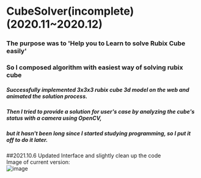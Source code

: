 # CubeSolver(incomplete) (2020.11~2020.12)
### The purpose was to 'Help you to Learn to solve Rubix Cube easily'  
### So I composed algorithm with easiest way of solving rubix cube  
##### Successfully implemented 3x3x3 rubix cube 3d model on the web and animated the solution process.  
##### Then I tried to provide a solution for user's case by analyzing the cube's status with a camera using OpenCV,  
##### *__but__* it hasn't been long since I started studying programming, so I put it off to do it later.


##2021.10.6 Updated Interface and slightly clean up the code   
Image of current version:   
![image](https://user-images.githubusercontent.com/55131164/136179401-e24ed82f-afd4-47cf-98ba-c0c9106a9969.png)
